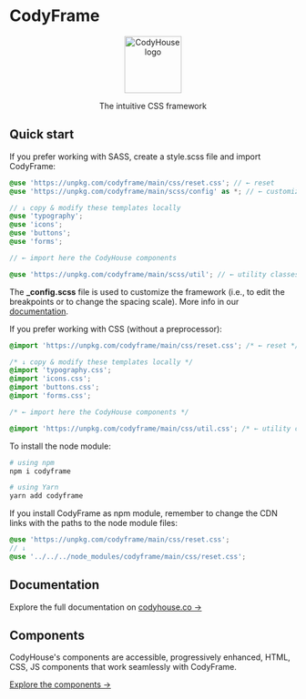 # CodyFrame

<p align="center">
  <a href="https://codyhouse.co/ds/docs/framework">
    <img src="https://raw.githubusercontent.com/codyhouse/codyframe/master/main/img/logo.png" alt="CodyHouse logo" width="100" height="100">
  </a>
</p>

<p align="center">
  The intuitive CSS framework
</p>

## Quick start

If you prefer working with SASS, create a style.scss file and import CodyFrame:

```scss
@use 'https://unpkg.com/codyframe/main/css/reset.css'; // ← reset
@use 'https://unpkg.com/codyframe/main/scss/config' as *; // ← customize the framework

// ↓ copy & modify these templates locally
@use 'typography';
@use 'icons';
@use 'buttons';
@use 'forms';

// ← import here the CodyHouse components

@use 'https://unpkg.com/codyframe/main/scss/util'; // ← utility classes
````

The **_config.scss** file is used to customize the framework (i.e., to edit the breakpoints or to change the spacing scale). More info in our [documentation](https://codyhouse.co/ds/docs/framework).

If you prefer working with CSS (without a preprocessor):

```css
@import 'https://unpkg.com/codyframe/main/css/reset.css'; /* ← reset */

/* ↓ copy & modify these templates locally */
@import 'typography.css';
@import 'icons.css';
@import 'buttons.css';
@import 'forms.css';

/* ← import here the CodyHouse components */

@import 'https://unpkg.com/codyframe/main/css/util.css'; /* ← utility classes */
```

To install the node module:

```sh
# using npm
npm i codyframe

# using Yarn
yarn add codyframe
```

If you install CodyFrame as npm module, remember to change the CDN links with the paths to the node module files:

```scss
@use 'https://unpkg.com/codyframe/main/css/reset.css';
// ↓
@use '../../../node_modules/codyframe/main/css/reset.css';
```

## Documentation

Explore the full documentation on [codyhouse.co →](https://codyhouse.co/ds/docs/framework)

## Components

CodyHouse's components are accessible, progressively enhanced, HTML, CSS, JS components that work seamlessly with CodyFrame.

[Explore the components →](https://codyhouse.co/ds/components)